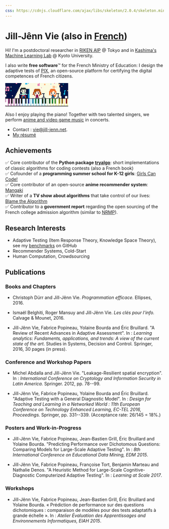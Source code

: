 ```yaml
---
css: https://cdnjs.cloudflare.com/ajax/libs/skeleton/2.0.4/skeleton.min.css
---
```

<div class="container">

# Jill-Jênn Vie (also in [French](http://jill-jenn.net))

Hi! I'm a postdoctoral researcher in [RIKEN AIP](http://www.riken.jp/en/research/labs/aip/) @ Tokyo and in [Kashima's Machine Learning Lab](http://www.ml.ist.i.kyoto-u.ac.jp/en/) @ Kyoto University.

I also write **free software**™ for the French Ministry of Education: I design the adaptive tests of [PIX](https://pix.beta.gouv.fr), an open-source platform for certifying the digital competences of French citizens.

[![Trio ELM](/static/img/trioelm.png)](https://youtube.com/c/trioelm)

Also I enjoy playing the piano! Together with two talented singers, we perform [anime and video game music](https://youtube.com/c/trioelm) in concerts.

- Contact : vie@jill-jenn.net.
- [My résumé](http://jill-jenn.net/résumé.pdf)

## Achievements

✅ Core contributor of the **Python package [tryalgo](https://github.com/jilljenn/tryalgo/)**: short implementations of classic algorithms for coding contests (also a French book)  
✅ Cofounder of a **programming summer school for K-12 girls**: [Girls Can Code!](https://gcc.prologin.org)  
✅ Core contributor of an open-source **anime recommender system**: [Mangaki](https://github.com/mangaki/mangaki/)  
✅ Writer of a **TV show about algorithms** that take control of our lives: [Blame the Algorithm](http://fautealgo.fr)  
✅ Contributor to a **government report** regarding the open sourcing of the French college admission algorithm (similar to [NRMP](https://en.wikipedia.org/wiki/National_Resident_Matching_Program)).

## Research Interests

- Adaptive Testing (Item Response Theory, Knowledge Space Theory), see my [benchmarks](https://github.com/jilljenn/qna) on GitHub
- Recommender Systems, Cold-Start
- Human Computation, Crowdsourcing

## Publications

### Books and Chapters

- Christoph Dürr and Jill-Jênn Vie. *Programmation efficace.* Ellipses, 2016.

- Ismaël Belghiti, Roger Mansuy and Jill-Jênn Vie. *Les clés pour l'info.* Calvage & Mounet, 2016.

- Jill-Jênn Vie, Fabrice Popineau, Yolaine Bourda and Éric Bruillard. "A Review of Recent Advances in Adaptive Assessment". In : *Learning analytics: Fundaments, applications, and trends: A view of the current state of the art*. Studies in Systems, Decision and Control. Springer, 2016, 30 pages (in press).

<!-- ### Journal Articles

- Jill-Jênn Vie, Fabrice Popineau, Yolaine Bourda and Éric Bruillard. "Automated Test Assembly for Handling Learner Cold-Start in Large-Scale Assessments". In : *IJAIED: Learning at Scale: What Works & Lessons Learned*. 2016, 15 pages (submitted). -->

### Conference and Workshop Papers

- Michel Abdalla and Jill-Jênn Vie. "Leakage-Resilient spatial encryption". In : *International Conference on Cryptology and Information Security in Latin America.* Springer. 2012, pp. 78--99.

- Jill-Jênn Vie, Fabrice Popineau, Yolaine Bourda and Éric Bruillard. "Adaptive Testing with a General Diagnostic Model". In : *Design for Teaching and Learning in a Networked World : 11th European Conference on Technology Enhanced Learning, EC-TEL 2016, Proceedings.* Springer, pp. 331--339. (Acceptance rate: 26/145 = 18%.)

### Posters and Work-in-Progress

- Jill-Jênn Vie, Fabrice Popineau, Jean-Bastien Grill, Éric Bruillard and Yolaine Bourda. "Predicting Performance over Dichotomous Questions: Comparing Models for Large-Scale Adaptive Testing". In : *8th International Conference on Educational Data Mining, EDM 2015*.

- Jill-Jênn Vie, Fabrice Popineau, Françoise Tort, Benjamin Marteau and Nathalie Denos. "A Heuristic Method for Large-Scale Cognitive-Diagnostic Computerized Adaptive Testing". In : *Learning at Scale 2017*.

### Workshops

- Jill-Jênn Vie, Fabrice Popineau, Jean-Bastien Grill, Éric Bruillard and Yolaine Bourda. « Prédiction de performance sur des questions dichotomiques : comparaison de modèles pour des tests adaptatifs à grande échelle ». In : *Atelier Évaluation des Apprentissages and Environnements Informatiques, EIAH 2015*.

</div>